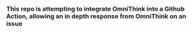 ### This repo is attempting to integrate OmniThink into a Github Action, allowing an in depth response from OmniThink on an issue
